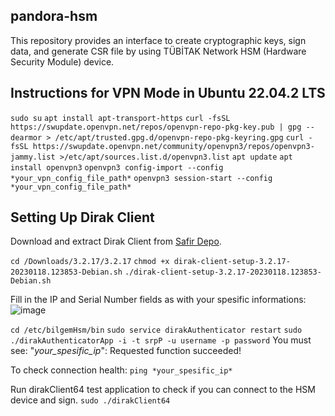## pandora-hsm
This repository provides an interface to create cryptographic keys, sign data, and generate CSR file by using TÜBİTAK Network HSM (Hardware Security Module) device.

## Instructions for VPN Mode in Ubuntu 22.04.2 LTS

`sudo su`
`apt install apt-transport-https`
`curl -fsSL https://swupdate.openvpn.net/repos/openvpn-repo-pkg-key.pub | gpg --dearmor > /etc/apt/trusted.gpg.d/openvpn-repo-pkg-keyring.gpg`
`curl -fsSL https://swupdate.openvpn.net/community/openvpn3/repos/openvpn3-jammy.list >/etc/apt/sources.list.d/openvpn3.list`
`apt update`
`apt install openvpn3`
`openvpn3 config-import --config *your_vpn_config_file_path*`
`openvpn3 session-start --config *your_vpn_config_file_path*`


## Setting Up Dirak Client
Download and extract Dirak Client from [Safir Depo](https://safirdepo.b3lab.org/shares/public/share/S2PdP1CzwgRXdhmgamwiXRaigaBo8byX).

`cd /Downloads/3.2.17/3.2.17`
`chmod +x dirak-client-setup-3.2.17-20230118.123853-Debian.sh`
`./dirak-client-setup-3.2.17-20230118.123853-Debian.sh`

Fill in the IP and Serial Number fields as with your spesific informations:
![image](https://user-images.githubusercontent.com/58122506/224932725-4aa2be22-393c-4847-a6da-7c8e6314d712.png)

`cd /etc/bilgemHsm/bin`
`sudo service dirakAuthenticator restart`
`sudo ./dirakAuthenticatorApp -i -t srpP -u username -p password`
 You must see: "*your_spesific_ip*": Requested function succeeded!
 
 To check connection health:
 `ping *your_spesific_ip*`
 
 Run dirakClient64 test application to check if you can connect to the HSM device and sign.
 `sudo ./dirakClient64`
